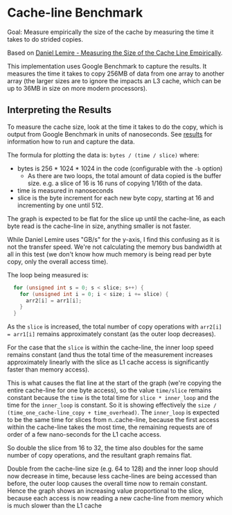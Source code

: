 # Cache-line Benchmark

Goal: Measure empirically the size of the cache by measuring the time it takes
to do strided copies.

Based on [Daniel Lemire - Measuring the Size of the Cache Line
Empirically](https://lemire.me/blog/2023/12/12/measuring-the-size-of-the-cache-line-empirically/).

This implementation uses Google Benchmark to capture the results. It measures
the time it takes to copy 256MB of data from one array to another array (the
larger sizes are to ignore the impacts an L3 cache, which can be up to 36MB in
size on more modern processors).

## Interpreting the Results

To measure the cache size, look at the time it takes to do the copy, which is
output from Google Benchmark in units of nanoseconds. See
[results](./cacheline/results/README.md) for information how to run and capture
the data.

The formula for plotting the data is: `bytes / (time / slice)` where:

- bytes is 256 * 1024 * 1024 in the code (configurable with the `-b` option)
  - As there are two loops, the total amount of data copied is the buffer size.
    e.g. a slice of 16 is 16 runs of copying 1/16th of the data.
- time is measured in nanoseconds
- slice is the byte increment for each new byte copy, starting at 16 and
  incrementing by one until 512.

The graph is expected to be flat for the slice up until the cache-line, as each
byte read is the cache-line in size, anything smaller is not faster.

While Daniel Lemire uses "GB/s" for the y-axis, I find this confusing as it is
not the transfer speed. We're not calculating the memory bus bandwidth at all in
this test (we don't know how much memory is being read per byte copy, only the
overall access time).

The loop being measured is:

```c
  for (unsigned int s = 0; s < slice; s++) {
    for (unsigned int i = 0; i < size; i += slice) {
      arr2[i] = arr1[i];
    }
  }
```

As the `slice` is increased, the total number of copy operations with `arr2[i] =
arr1[i]` remains approximately constant (as the outer loop decreases).

For the
case that the `slice` is within the cache-line, the inner loop speed remains
constant (and thus the total time of the measurement increases approximately
linearly with the slice as L1 cache access is significantly faster than memory
access).

This is what causes the flat line at the start of the graph (we're copying the
entire cache-line for one byte access), so the value `time/slice` remains
constant because the `time` is the total time for `slice * inner_loop` and the
time for the `inner_loop` is constant. So it is showing effectively the `size /
(time_one_cache-line_copy + time_overhead)`. The `inner_loop` is expected to be
the same time for slices from n..cache-line, because the first access within the
cache-line takes the most time, the remaining requests are of order of a few
nano-seconds for the L1 cache access.

So double the slice from 16 to 32, the time also doubles for the same number of
copy operations, and the resultant graph remains flat.

Double from the cache-line size (e.g. 64 to 128) and the inner loop should now
decrease in time, because less cache-lines are being accessed than before, the
outer loop causes the overall time now to remain constant. Hence the graph shows
an increasing value proportional to the slice, because each access is now
reading a new cache-line from memory which is much slower than the L1 cache

